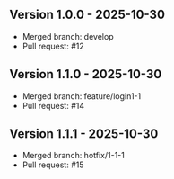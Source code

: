 ## Version 1.0.0 - 2025-10-30
- Merged branch: develop
- Pull request: #12

## Version 1.1.0 - 2025-10-30
- Merged branch: feature/login1-1
- Pull request: #14

## Version 1.1.1 - 2025-10-30
- Merged branch: hotfix/1-1-1
- Pull request: #15

